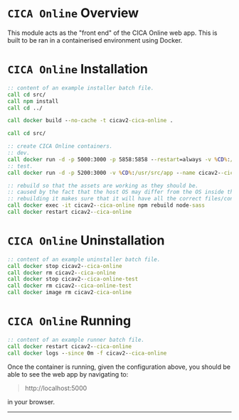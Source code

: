 # `CICA Online` Overview
This module acts as the "front end" of the CICA Online web app. This is built to be ran in a containerised environment using Docker.

# `CICA Online` Installation
```bat
:: content of an example installer batch file. 
call cd src/
call npm install
call cd ../

call docker build --no-cache -t cicav2-cica-online .

call cd src/

:: create CICA Online containers.
:: dev.
call docker run -d -p 5000:3000 -p 5858:5858 --restart=always -v %CD%:/usr/src/app --name cicav2--cica-online cicav2-cica-online npm run debug
:: test.
call docker run -d -p 5200:3000 -v %CD%:/usr/src/app --name cicav2--cica-online-test cicav2-cica-online npm test

:: rebuild so that the assets are working as they should be.
:: caused by the fact that the host OS may differ from the OS inside the Docker container.
:: rebuilding it makes sure that it will have all the correct files/configs for the OS it will be running on.
call docker exec -it cicav2--cica-online npm rebuild node-sass
call docker restart cicav2--cica-online
```

# `CICA Online` Uninstallation
```bat
:: content of an example uninstaller batch file. 
call docker stop cicav2--cica-online
call docker rm cicav2--cica-online
call docker stop cicav2--cica-online-test
call docker rm cicav2--cica-online-test
call docker image rm cicav2-cica-online
```

# `CICA Online` Running
```bat
:: content of an example runner batch file. 
call docker restart cicav2--cica-online
call docker logs --since 0m -f cicav2--cica-online
```

Once the container is running, given the configuration above, you should be able to see the web app by navigating to: 

> http://localhost:5000

in your browser.

---
